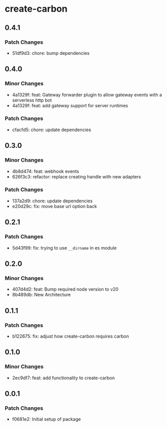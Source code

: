 # create-carbon

## 0.4.1

### Patch Changes

- 51df9d3: chore: bump dependencies

## 0.4.0

### Minor Changes

- 4a1329f: feat: Gateway forwarder plugin to allow gateway events with a serverless http bot
- 4a1329f: feat: add gateway support for server runtimes

### Patch Changes

- cfacfd5: chore: update dependencies

## 0.3.0

### Minor Changes

- 4b8d474: feat: webhook events
- 626f3c3: refactor: replace creating handle with new adapters

### Patch Changes

- 137a2d9: chore: update dependencies
- e20d29c: fix: move base url option back

## 0.2.1

### Patch Changes

- 5d43f99: fix: trying to use `__dirname` in es module

## 0.2.0

### Minor Changes

- 407d4d2: feat: Bump required node version to v20
- 8b489db: New Architecture

## 0.1.1

### Patch Changes

- b122675: fix: adjust how create-carbon requires carbon

## 0.1.0

### Minor Changes

- 2ec9df7: feat: add functionality to create-carbon

## 0.0.1

### Patch Changes

- f0681e2: Initial setup of package
